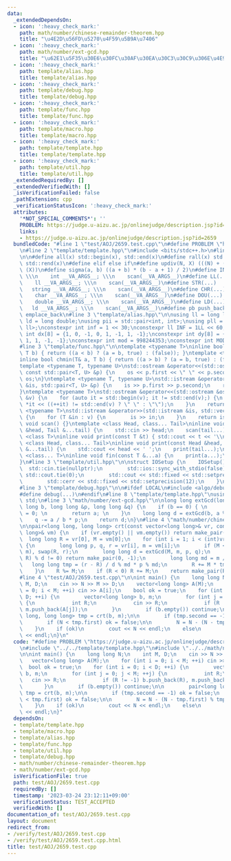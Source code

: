 ```yaml
---
data:
  _extendedDependsOn:
  - icon: ':heavy_check_mark:'
    path: math/number/chinese-remainder-theorem.hpp
    title: "\u4E2D\u56FD\u5270\u4F59\u5B9A\u7406"
  - icon: ':heavy_check_mark:'
    path: math/number/ext-gcd.hpp
    title: "\u62E1\u5F35\u30E6\u30FC\u30AF\u30EA\u30C3\u30C9\u306E\u4E92\u9664\u6CD5"
  - icon: ':heavy_check_mark:'
    path: template/alias.hpp
    title: template/alias.hpp
  - icon: ':heavy_check_mark:'
    path: template/debug.hpp
    title: template/debug.hpp
  - icon: ':heavy_check_mark:'
    path: template/func.hpp
    title: template/func.hpp
  - icon: ':heavy_check_mark:'
    path: template/macro.hpp
    title: template/macro.hpp
  - icon: ':heavy_check_mark:'
    path: template/template.hpp
    title: template/template.hpp
  - icon: ':heavy_check_mark:'
    path: template/util.hpp
    title: template/util.hpp
  _extendedRequiredBy: []
  _extendedVerifiedWith: []
  _isVerificationFailed: false
  _pathExtension: cpp
  _verificationStatusIcon: ':heavy_check_mark:'
  attributes:
    '*NOT_SPECIAL_COMMENTS*': ''
    PROBLEM: https://judge.u-aizu.ac.jp/onlinejudge/description.jsp?id=2659
    links:
    - https://judge.u-aizu.ac.jp/onlinejudge/description.jsp?id=2659
  bundledCode: "#line 1 \"test/AOJ/2659.test.cpp\"\n#define PROBLEM \"https://judge.u-aizu.ac.jp/onlinejudge/description.jsp?id=2659\"\
    \n#line 2 \"template/template.hpp\"\n#include <bits/stdc++.h>\n#line 3 \"template/macro.hpp\"\
    \n\n#define all(x) std::begin(x), std::end(x)\n#define rall(x) std::rbegin(x),\
    \ std::rend(x)\n#define elif else if\n#define updiv(N, X) (((N) + (X) - (1)) /\
    \ (X))\n#define sigma(a, b) ((a + b) * (b - a + 1) / 2)\n#define INT(...)    \
    \ \\\n    int __VA_ARGS__; \\\n    scan(__VA_ARGS__)\n#define LL(...)     \\\n\
    \    ll __VA_ARGS__; \\\n    scan(__VA_ARGS__)\n#define STR(...)        \\\n \
    \   string __VA_ARGS__; \\\n    scan(__VA_ARGS__)\n#define CHR(...)      \\\n\
    \    char __VA_ARGS__; \\\n    scan(__VA_ARGS__)\n#define DOU(...)        \\\n\
    \    double __VA_ARGS__; \\\n    scan(__VA_ARGS__)\n#define LD(...)     \\\n \
    \   ld __VA_ARGS__; \\\n    scan(__VA_ARGS__)\n#define pb push_back\n#define eb\
    \ emplace_back\n#line 3 \"template/alias.hpp\"\n\nusing ll = long long;\nusing\
    \ ld = long double;\nusing pii = std::pair<int, int>;\nusing pll = std::pair<ll,\
    \ ll>;\nconstexpr int inf = 1 << 30;\nconstexpr ll INF = 1LL << 60;\nconstexpr\
    \ int dx[8] = {1, 0, -1, 0, 1, -1, 1, -1};\nconstexpr int dy[8] = {0, 1, 0, -1,\
    \ 1, 1, -1, -1};\nconstexpr int mod = 998244353;\nconstexpr int MOD = 1e9 + 7;\n\
    #line 3 \"template/func.hpp\"\n\ntemplate <typename T>\ninline bool chmax(T& a,\
    \ T b) { return ((a < b) ? (a = b, true) : (false)); }\ntemplate <typename T>\n\
    inline bool chmin(T& a, T b) { return ((a > b) ? (a = b, true) : (false)); }\n\
    template <typename T, typename U>\nstd::ostream &operator<<(std::ostream &os,\
    \ const std::pair<T, U> &p) {\n    os << p.first << \" \" << p.second;\n    return\
    \ os;\n}\ntemplate <typename T, typename U>\nstd::istream &operator>>(std::istream\
    \ &is, std::pair<T, U> &p) {\n    is >> p.first >> p.second;\n    return is;\n\
    }\ntemplate <typename T>\nstd::ostream &operator<<(std::ostream &os, const std::vector<T>\
    \ &v) {\n    for (auto it = std::begin(v); it != std::end(v);) {\n        os <<\
    \ *it << ((++it) != std::end(v) ? \" \" : \"\");\n    }\n    return os;\n}\ntemplate\
    \ <typename T>\nstd::istream &operator>>(std::istream &is, std::vector<T> &v)\
    \ {\n    for (T &in : v) {\n        is >> in;\n    }\n    return is;\n}\ninline\
    \ void scan() {}\ntemplate <class Head, class... Tail>\ninline void scan(Head\
    \ &head, Tail &...tail) {\n    std::cin >> head;\n    scan(tail...);\n}\ntemplate\
    \ <class T>\ninline void print(const T &t) { std::cout << t << '\\n'; }\ntemplate\
    \ <class Head, class... Tail>\ninline void print(const Head &head, const Tail\
    \ &...tail) {\n    std::cout << head << ' ';\n    print(tail...);\n}\ntemplate\
    \ <class... T>\ninline void fin(const T &...a) {\n    print(a...);\n    exit(0);\n\
    }\n#line 3 \"template/util.hpp\"\n\nstruct IOSetup {\n    IOSetup() {\n      \
    \  std::cin.tie(nullptr);\n        std::ios::sync_with_stdio(false);\n       \
    \ std::cout.tie(0);\n        std::cout << std::fixed << std::setprecision(12);\n\
    \        std::cerr << std::fixed << std::setprecision(12);\n    }\n} IOSetup;\n\
    #line 3 \"template/debug.hpp\"\n\n#ifdef LOCAL\n#include <algo/debug.hpp>\n#else\n\
    #define debug(...)\n#endif\n#line 8 \"template/template.hpp\"\nusing namespace\
    \ std;\n#line 3 \"math/number/ext-gcd.hpp\"\n\nlong long extGcd(long long a, long\
    \ long b, long long &p, long long &q) {\n    if (b == 0) { \n        p = 1, q\
    \ = 0; \n        return a; \n    }\n    long long d = extGcd(b, a % b, q, p);\n\
    \    q -= a / b * p;\n    return d;\n}\n#line 4 \"math/number/chinese-remainder-theorem.hpp\"\
    \n\npair<long long, long long> crt(const vector<long long>& vr, const vector<long\
    \ long>& vm) {\n    if (vr.empty() || vm.empty()) return make_pair(0, 1);\n  \
    \  long long R = vr[0], M = vm[0];\n    for (int i = 1; i < (int)vr.size(); ++i)\
    \ {\n        long long p, q, r = vr[i], m = vm[i];\n        if (M < m) swap(M,\
    \ m), swap(R, r);\n        long long d = extGcd(M, m, p, q);\n        if ((r -\
    \ R) % d != 0) return make_pair(0, -1);\n        long long md = m / d;\n     \
    \   long long tmp = (r - R) / d % md * p % md;\n        R += M * tmp, M *= md;\n\
    \    }\n    R %= M;\n    if (R < 0) R += M;\n    return make_pair(R, M);\n}\n\
    #line 4 \"test/AOJ/2659.test.cpp\"\n\nint main() {\n    long long N;\n    int\
    \ M, D;\n    cin >> N >> M >> D;\n    vector<long long> A(M);\n    for (int i\
    \ = 0; i < M; ++i) cin >> A[i];\n    bool ok = true;\n    for (int i = 0; i <\
    \ D; ++i) {\n        vector<long long> b, m;\n        for (int j = 0; j < M; ++j)\
    \ {\n            int R;\n            cin >> R;\n            if (R != -1) b.push_back(R),\
    \ m.push_back(A[j]);\n        }\n        if (b.empty()) continue;\n\n        pair<long\
    \ long, long long> tmp = crt(b, m);\n\n        if (tmp.second == -1) ok = false;\n\
    \        if (N < tmp.first) ok = false;\n\n        N = N - (N - tmp.first) % tmp.second;\n\
    \    }\n    if (ok)\n        cout << N << endl;\n    else\n        cout << -1\
    \ << endl;\n}\n"
  code: "#define PROBLEM \"https://judge.u-aizu.ac.jp/onlinejudge/description.jsp?id=2659\"\
    \n#include \"../../template/template.hpp\"\n#include \"../../math/number/chinese-remainder-theorem.hpp\"\
    \n\nint main() {\n    long long N;\n    int M, D;\n    cin >> N >> M >> D;\n \
    \   vector<long long> A(M);\n    for (int i = 0; i < M; ++i) cin >> A[i];\n  \
    \  bool ok = true;\n    for (int i = 0; i < D; ++i) {\n        vector<long long>\
    \ b, m;\n        for (int j = 0; j < M; ++j) {\n            int R;\n         \
    \   cin >> R;\n            if (R != -1) b.push_back(R), m.push_back(A[j]);\n \
    \       }\n        if (b.empty()) continue;\n\n        pair<long long, long long>\
    \ tmp = crt(b, m);\n\n        if (tmp.second == -1) ok = false;\n        if (N\
    \ < tmp.first) ok = false;\n\n        N = N - (N - tmp.first) % tmp.second;\n\
    \    }\n    if (ok)\n        cout << N << endl;\n    else\n        cout << -1\
    \ << endl;\n}"
  dependsOn:
  - template/template.hpp
  - template/macro.hpp
  - template/alias.hpp
  - template/func.hpp
  - template/util.hpp
  - template/debug.hpp
  - math/number/chinese-remainder-theorem.hpp
  - math/number/ext-gcd.hpp
  isVerificationFile: true
  path: test/AOJ/2659.test.cpp
  requiredBy: []
  timestamp: '2023-03-24 23:12:11+09:00'
  verificationStatus: TEST_ACCEPTED
  verifiedWith: []
documentation_of: test/AOJ/2659.test.cpp
layout: document
redirect_from:
- /verify/test/AOJ/2659.test.cpp
- /verify/test/AOJ/2659.test.cpp.html
title: test/AOJ/2659.test.cpp
---
```

